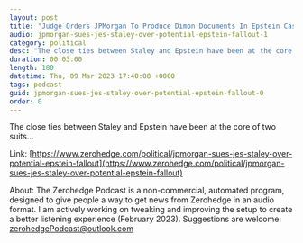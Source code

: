 ```yaml
---
layout: post
title: "Judge Orders JPMorgan To Produce Dimon Documents In Epstein Case"
audio: jpmorgan-sues-jes-staley-over-potential-epstein-fallout-1
category: political
desc: "The close ties between Staley and Epstein have been at the core of two suits..."
duration: 00:03:00
length: 180
datetime: Thu, 09 Mar 2023 17:40:00 +0000
tags: podcast
guid: jpmorgan-sues-jes-staley-over-potential-epstein-fallout-0
order: 0
---
```

The close ties between Staley and Epstein have been at the core of two suits...

Link: [https://www.zerohedge.com/political/jpmorgan-sues-jes-staley-over-potential-epstein-fallout](https://www.zerohedge.com/political/jpmorgan-sues-jes-staley-over-potential-epstein-fallout)

About: The Zerohedge Podcast is a non-commercial, automated program, designed to give people a way to get news from Zerohedge in an audio format.  I am actively working on tweaking and improving the setup to create a better listening experience (February 2023).  Suggestions are welcome: [zerohedgePodcast@outlook.com](mailto:zerohedgePodcast@outlook.com)